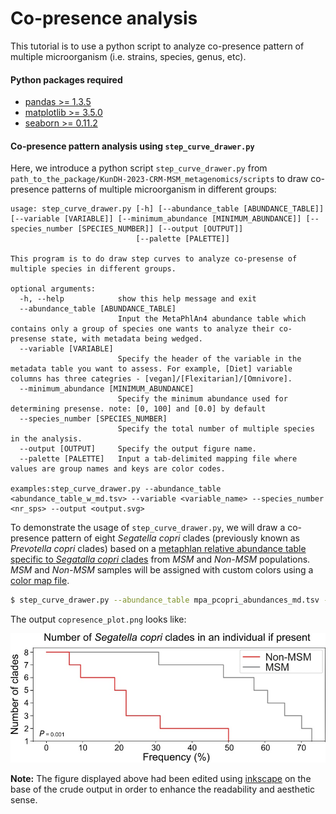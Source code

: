 # Co-presence analysis
This tutorial is to use a python script to analyze co-presence pattern of multiple microorganism (i.e. strains, species, genus, etc).

#### Python packages required

* [pandas >= 1.3.5](https://pandas.pydata.org/)
* [matplotlib >= 3.5.0](https://matplotlib.org/)
* [seaborn >= 0.11.2](https://seaborn.pydata.org/)

#### Co-presence pattern analysis using `step_curve_drawer.py`

Here, we introduce a python script `step_curve_drawer.py` from `path_to_the_package/KunDH-2023-CRM-MSM_metagenomics/scripts` to draw co-presence patterns of multiple microorganism in different groups:

```{python}
usage: step_curve_drawer.py [-h] [--abundance_table [ABUNDANCE_TABLE]] [--variable [VARIABLE]] [--minimum_abundance [MINIMUM_ABUNDANCE]] [--species_number [SPECIES_NUMBER]] [--output [OUTPUT]]
                            [--palette [PALETTE]]

This program is to do draw step curves to analyze co-presense of multiple species in different groups.

optional arguments:
  -h, --help            show this help message and exit
  --abundance_table [ABUNDANCE_TABLE]
                        Input the MetaPhlAn4 abundance table which contains only a group of species one wants to analyze their co-presense state, with metadata being wedged.
  --variable [VARIABLE]
                        Specify the header of the variable in the metadata table you want to assess. For example, [Diet] variable columns has three categries - [vegan]/[Flexitarian]/[Omnivore].
  --minimum_abundance [MINIMUM_ABUNDANCE]
                        Specify the minimum abundance used for determining presense. note: [0, 100] and [0.0] by default
  --species_number [SPECIES_NUMBER]
                        Specify the total number of multiple species in the analysis.
  --output [OUTPUT]     Specify the output figure name.
  --palette [PALETTE]   Input a tab-delimited mapping file where values are group names and keys are color codes.

examples:step_curve_drawer.py --abundance_table <abundance_table_w_md.tsv> --variable <variable_name> --species_number <nr_sps> --output <output.svg>
```

To demonstrate the usage of `step_curve_drawer.py`, we will draw a co-presence pattern of eight *Segatella copri* clades (previously known as *Prevotella copri* clades) based on a [metaphlan relative abundance table specific to *Segatalla copri* clades](../example_data/mpa4_pcopri_abundances_md.tsv) from *MSM* and *Non-MSM* populations. *MSM* and *Non-MSM* samples will be assigned with custom colors using a [color map file](../example_data/copresence_color_map.tsv).

~~~bash
$ step_curve_drawer.py --abundance_table mpa_pcopri_abundances_md.tsv --variable sexual_orientation --species_number 8 --palette copresence_color_map.tsv --output copresence_plot.png
~~~

The output `copresence_plot.png` looks like:

![copresence_plot.png](../images/copresence_plot.jpg) 


**Note:** The figure displayed above had been edited using [inkscape](https://inkscape.org/) on the base of the crude output in order to enhance the readability and aesthetic sense.